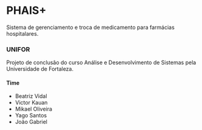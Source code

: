 # PHAIS+
Sistema de gerenciamento e troca de medicamento para farmácias hospitalares.

### UNIFOR
Projeto de conclusão do curso Análise e Desenvolvimento de Sistemas pela Universidade de Fortaleza.

#### Time
- Beatriz Vidal
- Victor Kauan
- Mikael Oliveira
- Yago Santos
- João Gabriel
